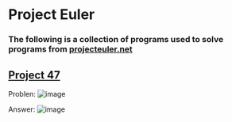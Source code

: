 # Project Euler
### The following is a collection of programs used to solve programs from [projecteuler.net](https://projecteuler.net)

## [Project 47](https://projecteuler.net/problem=47)
Problen:
![image](https://github.com/user-attachments/assets/ddf7b57f-2c57-448e-b636-a2f7889163e3)

Answer:
![image](https://github.com/user-attachments/assets/3520c207-f897-4b6b-a224-d4df76f3d730)

